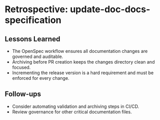# Retrospective: update-doc-docs-specification

## Lessons Learned
- The OpenSpec workflow ensures all documentation changes are governed and auditable.
- Archiving before PR creation keeps the changes directory clean and focused.
- Incrementing the release version is a hard requirement and must be enforced for every change.

## Follow-ups
- Consider automating validation and archiving steps in CI/CD.
- Review governance for other critical documentation files.
